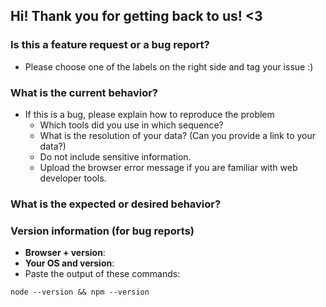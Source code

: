 ## Hi! Thank you for getting back to us! <3

### Is this a feature request or a bug report? 
* Please choose one of the labels on the right side and tag your issue :)

### What is the current behavior?

* If this is a bug, please explain how to reproduce the problem 
    * Which tools did you use in which sequence?
    * What is the resolution of your data? (Can you provide a link to your data?)
    * Do not include sensitive information.
    * Upload the browser error message if you are familiar with web developer tools.


### What is the expected or desired behavior?

### Version information (for bug reports)

* **Browser + version**:
* **Your OS and version**:
* Paste the output of these commands:
```
node --version && npm --version
```

